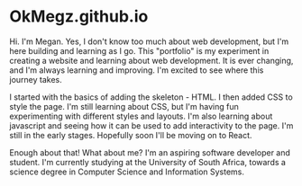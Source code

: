 # OkMegz.github.io

Hi.
I'm Megan.
Yes, I don't know too much about web development, but I'm here building and learning as I go. This "portfolio" is my experiment in creating a website 
and learning about web development. It is ever changing, and I'm always learning and improving. I'm excited to see where this journey takes.

I started with the basics of adding the skeleton - HTML.
I then added CSS to style the page. I'm still learning about CSS, but I'm having fun experimenting with different styles and layouts. 
I'm also learning about javascript and seeing how it can be used to add interactivity to the page. I'm still in the early stages.
Hopefully soon I'll be moving on to React.

Enough about that! What about me?
I'm an aspiring software developer and student. I'm currently studying at the 
University of South Africa, towards a science degree in Computer Science and Information Systems. 